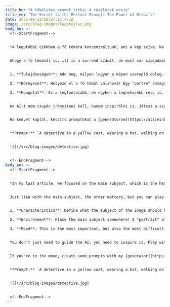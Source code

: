 ```yaml
---
title_hu: "A tökéletes prompt titka: A részletek ereje"
title_en: "The Secret to the Perfect Prompt: The Power of Details"
date: 2025-08-22T20:27:17.473Z
image: /src/blog-images/logofejlec.png
body_hu: >-
  <!--StartFragment-->


  *A legutóbbi cikkben a fő témára koncentráltunk, ami a kép szíve. Na de a mesés képeket a részletek teszik igazán felejthetetlenné. Ha egy átlagos "portréból" valami egészen különlegeset szeretnél, a **tulajdonságok, a környezet és a hangulat** leírása a kulcs. Mint egy igazi detektív, most a rejtett apróságokra fogunk fókuszálni, hogy teljes legyen a kép.*


  Ahogy a fő témánál is, itt is a sorrend számít, de most már szabadabban játszhatsz a szavakkal. A lényeg, hogy a fő téma után add meg ezeket a plusz információkat.


  1. **Tulajdonságok**: Add meg, milyen legyen a képen szereplő dolog. Például ahelyett, hogy "egy fa", írd be, hogy "egy **öreg tölgyfa**, vastag, **csomós törzzsel**". A tulajdonságok adják meg a karaktert, ők teszik egyedivé a fő témát.

  2. **Környezet**: Helyezd el a fő témát valahová! Egy "portré" önmagában kevés. De ha azt írod, "egy sötét sikátorban, **neonfényekkel megvilágítva**", máris egy komplett, izgalmas jelenetet kapsz, ami történetet mesél.

  3. **Hangulat**: Ez a legfontosabb, de egyben a legnehezebb rész is. Szavakkal kell megidézni egy érzést. Használj mellékneveket és kifejezéseket, mint **"misztikus"**, **"félelmetes"**, **"nyugodt"**, vagy akár **"cinematikus megvilágítás"**. A hangulat az, ami megkülönbözteti a jó képet a fantasztikustól.


  Az AI-t nem csupán irányítani kell, hanem inspirálni is. Játssz a szavakkal, és meglátod, mennyi csodát rejt még ez a technológia!


  Ha kedvet kaptál, készíts promptokat a [generátorom](https://aliceinbp.com/generator.html) segítségével! Íme egy példa, amit kipróbálhatsz:


  **Prompt:** `A detective in a yellow coat, wearing a hat, walking on a busy night street in the rain. Cinematic image, with the mood of old noir films, lights reflecting on the asphalt.`


  ![](/src/blog-images/detective.jpg)


  <!--EndFragment-->
body_en: >-
  <!--StartFragment-->


  *In my last article, we focused on the main subject, which is the heart of the image. But it's the details that make magical images truly unforgettable. If you want to turn a simple "portrait" into something extraordinary, the description of its **characteristics, environment, and mood** is key. Like a true detective, we'll now focus on the hidden details that make the whole picture complete.*


  Just like with the main subject, the order matters, but you can play with the words more freely now. The key is to add this extra information after the main subject.


  1. **Characteristics**: Define what the subject of the image should be like. For example, instead of "a tree", write "an **old oak tree**, with a thick, **gnarled trunk**". The characteristics give the subject its unique personality.

  2. **Environment**: Place the main subject somewhere! A "portrait" alone is not enough. But if you write, "**in a dark alley**, lit by **neon lights**," you instantly get a complete, exciting scene that tells a story.

  3. **Mood**: This is the most important, but also the most difficult, part. You have to evoke a feeling with words. Use adjectives and phrases like **"mystical"**, **"frightening"**, **"calm"**, or even **"cinematic lighting"**. The mood is what separates a good image from a fantastic one.


  You don't just need to guide the AI; you need to inspire it. Play with words, and you'll see how much magic this technology still holds!


  If you're in the mood, create some prompts with my [generator](https://aliceinbp.com/generator.html)! Here’s an example you can try out:


  **Prompt:** `A detective in a yellow coat, wearing a hat, walking on a busy night street in the rain. Cinematic image, with the mood of old noir films, lights reflecting on the asphalt.`


  ![](/src/blog-images/detective.jpg)


  <!--EndFragment-->
---
```

